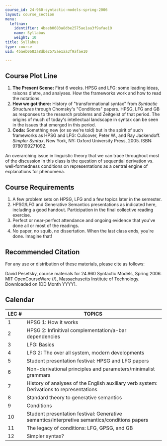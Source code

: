 ```yaml
---
course_id: 24-960-syntactic-models-spring-2006
layout: course_section
menu:
  leftnav:
    identifier: 4baeb0683a8dbe2575ae1aa3f9afae10
    name: Syllabus
    weight: 10
title: Syllabus
type: course
uid: 4baeb0683a8dbe2575ae1aa3f9afae10

---
```


Course Plot Line
----------------

1.  **The Present Scene:** First 6 weeks. HPSG and LFG: some leading ideas, raisons d'etre, and analyses. How the frameworks work and how to read the notations.
2.  **How we got there:** History of "transformational syntax" from _Syntactic Structures_ through Chomsky's "Conditions" papers. HPSG, LFG and GB as responses to the research problems and Zeitgeist of that period. The origins of much of today's intellectual landscape in syntax can be seen in the issues that emerged in this period.
3.  **Coda:** Something new (or so we're told) but in the spirit of such frameworks as HPSG and LFG: Culicover, Peter W., and Ray Jackendoff. _Simpler Syntax_. New York, NY: Oxford University Press, 2005. ISBN: 9780199271092.

An overarching issue in linguistic theory that we can trace throughout most of the discussion in this class is the question of sequential derivation vs. well-formedness conditions on representations as a central engine of explanations for phenomena.

Course Requirements
-------------------

1.  A few problem sets on HPSG, LFG and a few topics later in the semester.
2.  HPSG/LFG and Generative Semantics presentations as indicated here, including a good handout. Participation in the final collective reading exercise.
3.  Perfect or near-perfect attendance and ongoing evidence that you've done all or most of the readings.
4.  No paper, no squib, no dissertation. When the last class ends, you're done. Imagine that!

Recommended Citation
--------------------

For any use or distribution of these materials, please cite as follows:

David Pesetsky, course materials for 24.960 Syntactic Models, Spring 2006. MIT OpenCourseWare (/), Massachusetts Institute of Technology. Downloaded on \[DD Month YYYY\].

Calendar
--------

| LEC # | TOPICS |
| --- | --- |
| 1 | HPSG 1: How it works |
| 2 | HPSG 2: Infinitival complementation/a-bar dependencies |
| 3 | LFG: Basics |
| 4 | LFG 2: The over all system, modern developments |
| 5 | Student presentation festival: HPSG and LFG papers |
| 6 | Non-derivational principles and parameters/minimalist grammars |
| 7 | History of analyses of the English auxiliary verb system: Derivations to representations |
| 8 | Standard theory to generative semantics |
| 9 | Conditions |
| 10 | Student presentation festival: Generative semantics/interpretive semantics/conditions papers |
| 11 | The legacy of conditions: LFG, GPSG, and GB |
| 12 | Simpler syntax?